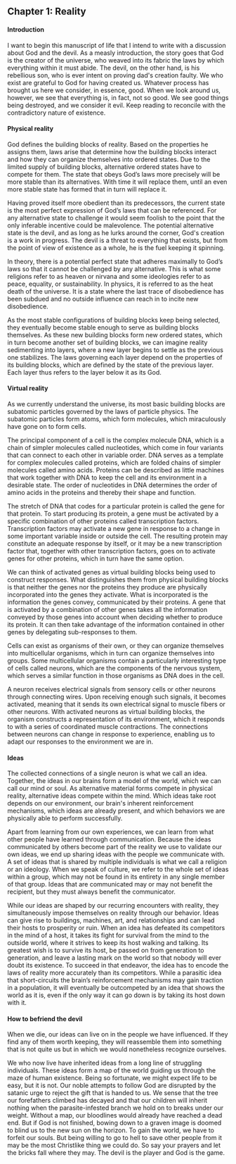 ## Chapter 1: Reality

#### Introduction

I want to begin this manuscript of life that I intend to write with a discussion about God and the devil.
As a measly introduction, the story goes that God is the creator of the universe, who weaved into its fabric the laws by which everything within it must abide.
The devil, on the other hand, is his rebellious son, who is ever intent on proving dad's creation faulty.
We who exist are grateful to God for having created us.
Whatever process has brought us here we consider, in essence, good.
When we look around us, however, we see that everything is, in fact, not so good.
We see good things being destroyed, and we consider it evil.
Keep reading to reconcile with the contradictory nature of existence.

#### Physical reality

God defines the building blocks of reality.
Based on the properties he assigns them, laws arise that determine how the building blocks interact and how they can organize themselves into ordered states.
Due to the limited supply of building blocks, alternative ordered states have to compete for them.
The state that obeys God’s laws more precisely will be more stable than its alternatives.
With time it will replace them, until an even more stable state has formed that in turn will replace it.

Having proved itself more obedient than its predecessors, the current state is the most perfect expression of God’s laws that can be referenced.
For any alternative state to challenge it would seem foolish to the point that the only inferable incentive could be malevolence.
The potential alternative state is the devil, and as long as he lurks around the corner, God's creation is a work in progress.
The devil is a threat to everything that exists, but from the point of view of existence as a whole, he is the fuel keeping it spinning.

In theory, there is a potential perfect state that adheres maximally to God’s laws so that it cannot be challenged by any alternative.
This is what some religions refer to as heaven or nirvana and some ideologies refer to as peace, equality, or sustainability.
In physics, it is referred to as the heat death of the universe.
It is a state where the last trace of disobedience has been subdued and no outside influence can reach in to incite new disobedience.

As the most stable configurations of building blocks keep being selected, they eventually become stable enough to serve as building blocks themselves.
As these new building blocks form new ordered states, which in turn become another set of building blocks, we can imagine reality sedimenting into layers, where a new layer begins to settle as the previous one stabilizes.
The laws governing each layer depend on the properties of its building blocks, which are defined by the state of the previous layer.
Each layer thus refers to the layer below it as its God.

#### Virtual reality

As we currently understand the universe, its most basic building blocks are subatomic particles governed by the laws of particle physics.
The subatomic particles form atoms, which form molecules, which miraculously have gone on to form cells.

The principal component of a cell is the complex molecule DNA, which is a chain of simpler molecules called nucleotides, which come in four variants that can connect to each other in variable order.
DNA serves as a template for complex molecules called proteins, which are folded chains of simpler molecules called amino acids.
Proteins can be described as little machines that work together with DNA to keep the cell and its environment in a desirable state.
The order of nucleotides in DNA determines the order of amino acids in the proteins and thereby their shape and function.

The stretch of DNA that codes for a particular protein is called the gene for that protein.
To start producing its protein, a gene must be activated by a specific combination of other proteins called transcription factors.
Transcription factors may activate a new gene in response to a change in some important variable inside or outside the cell.
The resulting protein may constitute an adequate response by itself, or it may be a new transcription factor that, together with other transcription factors, goes on to activate genes for other proteins, which in turn have the same option.

We can think of activated genes as virtual building blocks being used to construct responses.
What distinguishes them from physical building blocks is that neither the genes nor the proteins they produce are physically incorporated into the genes they activate.
What is incorporated is the information the genes convey, communicated by their proteins.
A gene that is activated by a combination of other genes takes all the information conveyed by those genes into account when deciding whether to produce its protein.
It can then take advantage of the information contained in other genes by delegating sub-responses to them.

Cells can exist as organisms of their own, or they can organize themselves into multicellular organisms, which in turn can organize themselves into groups.
Some multicellular organisms contain a particularly interesting type of cells called neurons, which are the components of the nervous system, which serves a similar function in those organisms as DNA does in the cell.

A neuron receives electrical signals from sensory cells or other neurons through connecting wires.
Upon receiving enough such signals, it becomes activated, meaning that it sends its own electrical signal to muscle fibers or other neurons.
With activated neurons as virtual building blocks, the organism constructs a representation of its environment, which it responds to with a series of coordinated muscle contractions.
The connections between neurons can change in response to experience, enabling us to adapt our responses to the environment we are in.

#### Ideas

The collected connections of a single neuron is what we call an idea.
Together, the ideas in our brains form a model of the world, which we can call our mind or soul.
As alternative material forms compete in physical reality, alternative ideas compete within the mind.
Which ideas take root depends on our environment, our brain's inherent reinforcement mechanisms, which ideas are already present, and which behaviors we are physically able to perform successfully.

Apart from learning from our own experiences, we can learn from what other people have learned through communication.
Because the ideas communicated by others become part of the reality we use to validate our own ideas, we end up sharing ideas with the people we communicate with.
A set of ideas that is shared by multiple individuals is what we call a religion or an ideology.
When we speak of culture, we refer to the whole set of ideas within a group, which may not be found in its entirety in any single member of that group.
Ideas that are communicated may or may not benefit the recipient, but they must always benefit the communicator.

While our ideas are shaped by our recurring encounters with reality, they simultaneously impose themselves on reality through our behavior.
Ideas can give rise to buildings, machines, art, and relationships and can lead their hosts to prosperity or ruin.
When an idea has defeated its competitors in the mind of a host, it takes its fight for survival from the mind to the outside world, where it strives to keep its host walking and talking.
Its greatest wish is to survive its host, be passed on from generation to generation, and leave a lasting mark on the world so that nobody will ever doubt its existence.
To succeed in that endeavor, the idea has to encode the laws of reality more accurately than its competitors.
While a parasitic idea that short-circuits the brain’s reinforcement mechanisms may gain traction in a population, it will eventually be outcompeted by an idea that shows the world as it is, even if the only way it can go down is by taking its host down with it.

#### How to befriend the devil

When we die, our ideas can live on in the people we have influenced.
If they find any of them worth keeping, they will reassemble them into something that is not quite us but in which we would nonetheless recognize ourselves.

We who now live have inherited ideas from a long line of struggling individuals.
These ideas form a map of the world guiding us through the maze of human existence.
Being so fortunate, we might expect life to be easy, but it is not.
Our noble attempts to follow God are disrupted by the satanic urge to reject the gift that is handed to us.
We sense that the tree our forefathers climbed has decayed and that our children will inherit nothing when the parasite-infested branch we hold on to breaks under our weight.
Without a map, our bloodlines would already have reached a dead end.
But if God is not finished, bowing down to a graven image is doomed to blind us to the new sun on the horizon.
To gain the world, we have to forfeit our souls.
But being willing to go to hell to save other people from it may be the most Christlike thing we could do.
So say your prayers and let the bricks fall where they may.
The devil is the player and God is the game.

